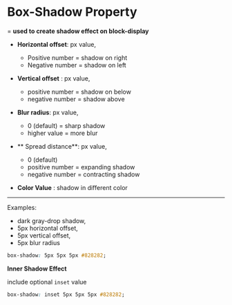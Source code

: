 # Box-Shadow Property

= **used to create shadow effect on block-display**

- **Horizontal offset**: px value, 
    - Positive number = shadow on right
    - Negative number = shadow on left
    

- **Vertical offset** : px value, 
    - positive number = shadow on below
    - negative number = shadow above
    

- **Blur radius**: px value, 
    - 0 (default) = sharp shadow
    - higher value = more blur


- ** Spread distance**: px value, 
    - 0 (default)
    - positive number = expanding shadow
    - negative number = contracting shadow


- **Color Value** : shadow in different color

___
Examples: 

- dark gray-drop shadow, 
- 5px horizontal offset, 
- 5px vertical offset, 
- 5px blur radius

```css
box-shadow: 5px 5px 5px #828282;
```

**Inner Shadow Effect**

include optional `inset` value

```css
box-shadow: inset 5px 5px 5px #828282;
```
